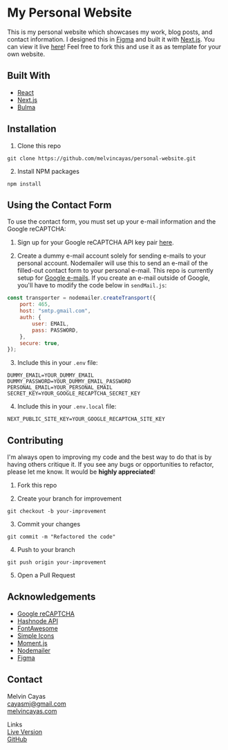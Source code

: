 # My Personal Website

This is my personal website which showcases my work, blog posts, and contact information. I designed this in [Figma](https://figma.com/) and built it with [Next.js](https://nextjs.org/). You can view it live [here](https://melvincayas.com)! Feel free to fork this and use it as as template for your own website.

## Built With

- [React](https://reactjs.org/)
- [Next.js](https://nextjs.org/)
- [Bulma](https://bulma.io/)

## Installation

1. Clone this repo

```
git clone https://github.com/melvincayas/personal-website.git
```

2. Install NPM packages

```
npm install
```

## Using the Contact Form

To use the contact form, you must set up your e-mail information and the Google reCAPTCHA:

1. Sign up for your Google reCAPTCHA API key pair [here](https://developers.google.com/recaptcha/intro).

2. Create a dummy e-mail account solely for sending e-mails to your personal account. Nodemailer will use this to send an e-mail of the filled-out contact form to your personal e-mail. This repo is currently setup for [Google e-mails](https://accounts.google.com/signup/v2/webcreateaccount?flowName=GlifWebSignIn&flowEntry=SignUp). If you create an e-mail outside of Google, you'll have to modify the code below in `sendMail.js`:

```javascript
const transporter = nodemailer.createTransport({
	port: 465,
	host: "smtp.gmail.com",
	auth: {
		user: EMAIL,
		pass: PASSWORD,
	},
	secure: true,
});
```

3. Include this in your `.env` file:

```
DUMMY_EMAIL=YOUR_DUMMY_EMAIL
DUMMY_PASSWORD=YOUR_DUMMY_EMAIL_PASSWORD
PERSONAL_EMAIL=YOUR_PERSONAL_EMAIL
SECRET_KEY=YOUR_GOOGLE_RECAPTCHA_SECRET_KEY
```

4. Include this in your `.env.local` file:

```
NEXT_PUBLIC_SITE_KEY=YOUR_GOOGLE_RECAPTCHA_SITE_KEY
```

## Contributing

I'm always open to improving my code and the best way to do that is by having others critique it. If you see any bugs or opportunities to refactor, please let me know. It would be **highly appreciated**!

1. Fork this repo

2. Create your branch for improvement

```
git checkout -b your-improvement
```

3. Commit your changes

```
git commit -m "Refactored the code"
```

4. Push to your branch

```
git push origin your-improvement
```

5. Open a Pull Request

## Acknowledgements

- [Google reCAPTCHA](https://www.google.com/recaptcha/about/)
- [Hashnode API](https://api.hashnode.com/)
- [FontAwesome](https://fontawesome.com/)
- [Simple Icons](https://simpleicons.org/)
- [Moment.js](https://momentjs.com/)
- [Nodemailer](https://nodemailer.com/about/)
- [Figma](https://figma.com/)

## Contact

Melvin Cayas  
[cayasmj@gmail.com](mailto:cayasmj@gmail.com?subject=[GitHub])  
[melvincayas.com](https://melvincayas.com/)

Links  
[Live Version](https://melvincayas.com/)  
[GitHub](https://github.com/melvincayas/personal-website)
